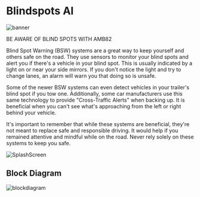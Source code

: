 # Blindspots AI

![banner](https://github.com/ajsb85/blindspot.ai/assets/663460/d51c94c9-b507-4550-9114-1209a14034ea)

BE AWARE OF BLIND SPOTS WITH AMB82

Blind Spot Warning (BSW) systems are a great way to keep yourself and others safe on the road. They use sensors to monitor your blind spots and alert you if there's a vehicle in your blind spot. This is usually indicated by a light on or near your side mirrors. If you don't notice the light and try to change lanes, an alarm will warn you that doing so is unsafe.

Some of the newer BSW systems can even detect vehicles in your trailer's blind spot if you tow one. Additionally, some car manufacturers use this same technology to provide "Cross-Traffic Alerts" when backing up. It is beneficial when you can't see what's approaching from the left or right behind your vehicle.

It's important to remember that while these systems are beneficial, they're not meant to replace safe and responsible driving. It would help if you remained attentive and mindful while on the road. Never rely solely on these systems to keep you safe.

![SplashScreen](https://github.com/ajsb85/blindspot.ai/assets/663460/901bc5ec-d6a2-4326-a9ab-95978202a5f5)



## Block Diagram

![blockdiagram](https://github.com/ajsb85/blindspot.ai/assets/663460/aace33b3-073b-44cd-afde-6d1e0f8034b9)

